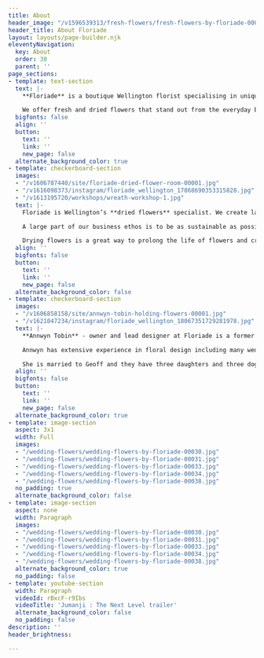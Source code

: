 ```yaml
---
title: About
header_image: "/v1596539313/fresh-flowers/fresh-flowers-by-floriade-00037.jpg"
header_title: About Floriade
layout: layouts/page-builder.njk
eleventyNavigation:
  key: About
  order: 30
  parent: ''
page_sections:
- template: text-section
  text: |-
    **Floriade** is a boutique Wellington florist specialising in unique fresh and dried floral arrangements. We believe that flowers delight the senses and bring an emotional response through colour, fragrance, texture and composition.

    We offer fresh and dried flowers that stand out from the everyday because we like to use unusual flowers and foliage as well as traditional favourites in our designs. Every floral arrangement we create is bespoke and individual.
  bigfonts: false
  align: ''
  button:
    text: ''
    link: ''
    new_page: false
  alternate_background_color: true
- template: checkerboard-section
  images:
  - "/v1606787440/site/floriade-dried-flower-room-00001.jpg"
  - "/v1616098373/instagram/floriade_wellington_17868690353315828.jpg"
  - "/v1613195720/workshops/wreath-workshop-1.jpg"
  text: |-
    Floriade is Wellington’s **dried flowers** specialist. We create large dried floral sculptures for corporate events, weddings and commercial installations.

    A large part of our business ethos is to be as sustainable as possible by preventing wastage. We intentionally source our flowers with the intention of drying whatever we can.

    Drying flowers is a great way to prolong the life of flowers and create something sculptural, textural and beautiful. We have a custom-built flower drying machine that allows us to provide the highest quality dried flowers.
  align: ''
  bigfonts: false
  button:
    text: ''
    link: ''
    new_page: false
  alternate_background_color: false
- template: checkerboard-section
  images:
  - "/v1606858158/site/annwyn-tobin-holding-flowers-00001.jpg"
  - "/v1621047234/instagram/floriade_wellington_18067351729281978.jpg"
  text: |-
    **Annwyn Tobin** - owner and lead designer at Floriade is a former landscape architect and photographer. Her passion for designing with flowers and foliage was the inspiration to open Floriade, Wellington’s very own local boutique floral design store.

    Annwyn has extensive experience in floral design including many weddings and events for more than 20 years.

    She is married to Geoff and they have three daughters and three doggies. They love living in Miramar and bringing the floral joy to Wellington.
  align: ''
  bigfonts: false
  button:
    text: ''
    link: ''
    new_page: false
  alternate_background_color: true
- template: image-section
  aspect: 3x1
  width: Full
  images:
  - "/wedding-flowers/wedding-flowers-by-floriade-00030.jpg"
  - "/wedding-flowers/wedding-flowers-by-floriade-00031.jpg"
  - "/wedding-flowers/wedding-flowers-by-floriade-00033.jpg"
  - "/wedding-flowers/wedding-flowers-by-floriade-00034.jpg"
  - "/wedding-flowers/wedding-flowers-by-floriade-00038.jpg"
  no_padding: true
  alternate_background_color: false
- template: image-section
  aspect: none
  width: Paragraph
  images:
  - "/wedding-flowers/wedding-flowers-by-floriade-00030.jpg"
  - "/wedding-flowers/wedding-flowers-by-floriade-00031.jpg"
  - "/wedding-flowers/wedding-flowers-by-floriade-00033.jpg"
  - "/wedding-flowers/wedding-flowers-by-floriade-00034.jpg"
  - "/wedding-flowers/wedding-flowers-by-floriade-00038.jpg"
  alternate_background_color: true
  no_padding: false
- template: youtube-section
  width: Paragraph
  videoId: rBxcF-r9Ibs
  videoTitle: 'Jumanji : The Next Level trailer'
  alternate_background_color: false
  no_padding: false
description: ''
header_brightness: 

---
```

